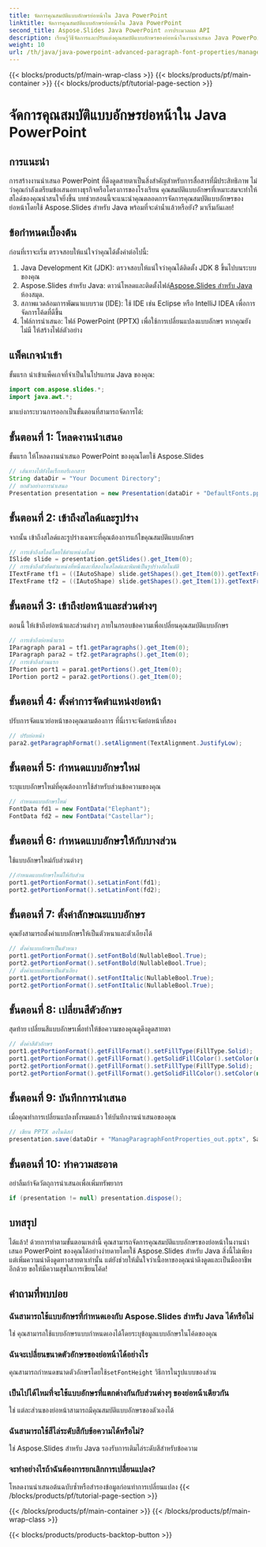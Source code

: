 ```yaml
---
title: จัดการคุณสมบัติแบบอักษรย่อหน้าใน Java PowerPoint
linktitle: จัดการคุณสมบัติแบบอักษรย่อหน้าใน Java PowerPoint
second_title: Aspose.Slides Java PowerPoint การประมวลผล API
description: เรียนรู้วิธีจัดการและปรับแต่งคุณสมบัติแบบอักษรของย่อหน้าในงานนำเสนอ Java PowerPoint โดยใช้ Aspose.Slides พร้อมคำแนะนำทีละขั้นตอนที่ปฏิบัติตามได้ง่าย
weight: 10
url: /th/java/java-powerpoint-advanced-paragraph-font-properties/manage-paragraph-font-properties-java-powerpoint/
---
```


{{< blocks/products/pf/main-wrap-class >}}
{{< blocks/products/pf/main-container >}}
{{< blocks/products/pf/tutorial-page-section >}}

# จัดการคุณสมบัติแบบอักษรย่อหน้าใน Java PowerPoint

## การแนะนำ
การสร้างงานนำเสนอ PowerPoint ที่ดึงดูดสายตาเป็นสิ่งสำคัญสำหรับการสื่อสารที่มีประสิทธิภาพ ไม่ว่าคุณกำลังเตรียมข้อเสนอทางธุรกิจหรือโครงการของโรงเรียน คุณสมบัติแบบอักษรที่เหมาะสมจะทำให้สไลด์ของคุณน่าสนใจยิ่งขึ้น บทช่วยสอนนี้จะแนะนำคุณตลอดการจัดการคุณสมบัติแบบอักษรของย่อหน้าโดยใช้ Aspose.Slides สำหรับ Java พร้อมที่จะดำน้ำแล้วหรือยัง? มาเริ่มกันเลย!
## ข้อกำหนดเบื้องต้น
ก่อนที่เราจะเริ่ม ตรวจสอบให้แน่ใจว่าคุณได้ตั้งค่าต่อไปนี้:
1. Java Development Kit (JDK): ตรวจสอบให้แน่ใจว่าคุณได้ติดตั้ง JDK 8 ขึ้นไปบนระบบของคุณ
2.  Aspose.Slides สำหรับ Java: ดาวน์โหลดและติดตั้งไฟล์[Aspose.Slides สำหรับ Java](https://releases.aspose.com/slides/java/) ห้องสมุด.
3. สภาพแวดล้อมการพัฒนาแบบรวม (IDE): ใช้ IDE เช่น Eclipse หรือ IntelliJ IDEA เพื่อการจัดการโค้ดที่ดีขึ้น
4. ไฟล์การนำเสนอ: ไฟล์ PowerPoint (PPTX) เพื่อใช้การเปลี่ยนแปลงแบบอักษร หากคุณยังไม่มี ให้สร้างไฟล์ตัวอย่าง

## แพ็คเกจนำเข้า
ขั้นแรก นำเข้าแพ็คเกจที่จำเป็นในโปรแกรม Java ของคุณ:
```java
import com.aspose.slides.*;
import java.awt.*;
```
มาแบ่งกระบวนการออกเป็นขั้นตอนที่สามารถจัดการได้:
## ขั้นตอนที่ 1: โหลดงานนำเสนอ
ขั้นแรก ให้โหลดงานนำเสนอ PowerPoint ของคุณโดยใช้ Aspose.Slides
```java
// เส้นทางไปยังไดเร็กทอรีเอกสาร
String dataDir = "Your Document Directory";
// ยกตัวอย่างการนำเสนอ
Presentation presentation = new Presentation(dataDir + "DefaultFonts.pptx");
```
## ขั้นตอนที่ 2: เข้าถึงสไลด์และรูปร่าง
จากนั้น เข้าถึงสไลด์และรูปร่างเฉพาะที่คุณต้องการแก้ไขคุณสมบัติแบบอักษร
```java
// การเข้าถึงสไลด์โดยใช้ตำแหน่งสไลด์
ISlide slide = presentation.getSlides().get_Item(0);
// การเข้าถึงตัวยึดตำแหน่งที่หนึ่งและที่สองในสไลด์และพิมพ์เป็นรูปร่างอัตโนมัติ
ITextFrame tf1 = ((IAutoShape) slide.getShapes().get_Item(0)).getTextFrame();
ITextFrame tf2 = ((IAutoShape) slide.getShapes().get_Item(1)).getTextFrame();
```
## ขั้นตอนที่ 3: เข้าถึงย่อหน้าและส่วนต่างๆ
ตอนนี้ ให้เข้าถึงย่อหน้าและส่วนต่างๆ ภายในกรอบข้อความเพื่อเปลี่ยนคุณสมบัติแบบอักษร
```java
// การเข้าถึงย่อหน้าแรก
IParagraph para1 = tf1.getParagraphs().get_Item(0);
IParagraph para2 = tf2.getParagraphs().get_Item(0);
// การเข้าถึงส่วนแรก
IPortion port1 = para1.getPortions().get_Item(0);
IPortion port2 = para2.getPortions().get_Item(0);
```
## ขั้นตอนที่ 4: ตั้งค่าการจัดตำแหน่งย่อหน้า
ปรับการจัดแนวย่อหน้าของคุณตามต้องการ ที่นี่เราจะจัดย่อหน้าที่สอง
```java
// ปรับย่อหน้า
para2.getParagraphFormat().setAlignment(TextAlignment.JustifyLow);
```
## ขั้นตอนที่ 5: กำหนดแบบอักษรใหม่
ระบุแบบอักษรใหม่ที่คุณต้องการใช้สำหรับส่วนข้อความของคุณ
```java
// กำหนดแบบอักษรใหม่
FontData fd1 = new FontData("Elephant");
FontData fd2 = new FontData("Castellar");
```
## ขั้นตอนที่ 6: กำหนดแบบอักษรให้กับบางส่วน
ใช้แบบอักษรใหม่กับส่วนต่างๆ
```java
//กำหนดแบบอักษรใหม่ให้กับส่วน
port1.getPortionFormat().setLatinFont(fd1);
port2.getPortionFormat().setLatinFont(fd2);
```
## ขั้นตอนที่ 7: ตั้งค่าลักษณะแบบอักษร
คุณยังสามารถตั้งค่าแบบอักษรให้เป็นตัวหนาและตัวเอียงได้
```java
// ตั้งค่าแบบอักษรเป็นตัวหนา
port1.getPortionFormat().setFontBold(NullableBool.True);
port2.getPortionFormat().setFontBold(NullableBool.True);
// ตั้งค่าแบบอักษรเป็นตัวเอียง
port1.getPortionFormat().setFontItalic(NullableBool.True);
port2.getPortionFormat().setFontItalic(NullableBool.True);
```
## ขั้นตอนที่ 8: เปลี่ยนสีตัวอักษร
สุดท้าย เปลี่ยนสีแบบอักษรเพื่อทำให้ข้อความของคุณดูดึงดูดสายตา
```java
// ตั้งค่าสีตัวอักษร
port1.getPortionFormat().getFillFormat().setFillType(FillType.Solid);
port1.getPortionFormat().getFillFormat().getSolidFillColor().setColor(new Color(PresetColor.Purple));
port2.getPortionFormat().getFillFormat().setFillType(FillType.Solid);
port2.getPortionFormat().getFillFormat().getSolidFillColor().setColor(new Color(PresetColor.Peru));
```
## ขั้นตอนที่ 9: บันทึกการนำเสนอ
เมื่อคุณทำการเปลี่ยนแปลงทั้งหมดแล้ว ให้บันทึกงานนำเสนอของคุณ
```java
// เขียน PPTX ลงในดิสก์
presentation.save(dataDir + "ManagParagraphFontProperties_out.pptx", SaveFormat.Pptx);
```
## ขั้นตอนที่ 10: ทำความสะอาด
อย่าลืมกำจัดวัตถุการนำเสนอเพื่อเพิ่มทรัพยากร
```java
if (presentation != null) presentation.dispose();
```
## บทสรุป
ได้แล้ว! ด้วยการทำตามขั้นตอนเหล่านี้ คุณสามารถจัดการคุณสมบัติแบบอักษรของย่อหน้าในงานนำเสนอ PowerPoint ของคุณได้อย่างง่ายดายโดยใช้ Aspose.Slides สำหรับ Java สิ่งนี้ไม่เพียงแต่เพิ่มความน่าดึงดูดทางสายตาเท่านั้น แต่ยังช่วยให้มั่นใจว่าเนื้อหาของคุณน่าดึงดูดและเป็นมืออาชีพอีกด้วย ขอให้มีความสุขในการเขียนโค้ด!
## คำถามที่พบบ่อย
### ฉันสามารถใช้แบบอักษรที่กำหนดเองกับ Aspose.Slides สำหรับ Java ได้หรือไม่
ใช่ คุณสามารถใช้แบบอักษรแบบกำหนดเองได้โดยระบุข้อมูลแบบอักษรในโค้ดของคุณ
### ฉันจะเปลี่ยนขนาดตัวอักษรของย่อหน้าได้อย่างไร
คุณสามารถกำหนดขนาดตัวอักษรโดยใช้`setFontHeight` วิธีการในรูปแบบของส่วน
### เป็นไปได้ไหมที่จะใช้แบบอักษรที่แตกต่างกันกับส่วนต่างๆ ของย่อหน้าเดียวกัน
ใช่ แต่ละส่วนของย่อหน้าสามารถมีคุณสมบัติแบบอักษรของตัวเองได้
### ฉันสามารถใช้สีไล่ระดับสีกับข้อความได้หรือไม่?
ใช่ Aspose.Slides สำหรับ Java รองรับการเติมไล่ระดับสีสำหรับข้อความ
### จะทำอย่างไรถ้าฉันต้องการยกเลิกการเปลี่ยนแปลง?
โหลดงานนำเสนอต้นฉบับซ้ำหรือสำรองข้อมูลก่อนทำการเปลี่ยนแปลง
{{< /blocks/products/pf/tutorial-page-section >}}

{{< /blocks/products/pf/main-container >}}
{{< /blocks/products/pf/main-wrap-class >}}

{{< blocks/products/products-backtop-button >}}
